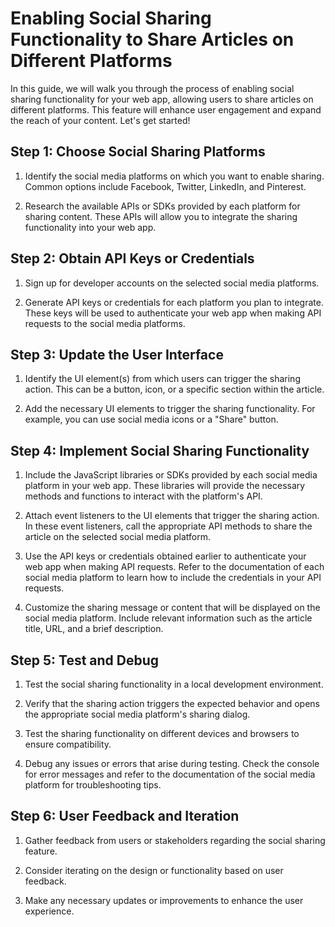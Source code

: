 # Enabling Social Sharing Functionality to Share Articles on Different Platforms

In this guide, we will walk you through the process of enabling social sharing functionality for your web app, allowing users to share articles on different platforms. This feature will enhance user engagement and expand the reach of your content. Let's get started!

## Step 1: Choose Social Sharing Platforms

1. Identify the social media platforms on which you want to enable sharing. Common options include Facebook, Twitter, LinkedIn, and Pinterest.

2. Research the available APIs or SDKs provided by each platform for sharing content. These APIs will allow you to integrate the sharing functionality into your web app.

## Step 2: Obtain API Keys or Credentials

1. Sign up for developer accounts on the selected social media platforms.

2. Generate API keys or credentials for each platform you plan to integrate. These keys will be used to authenticate your web app when making API requests to the social media platforms.

## Step 3: Update the User Interface

1. Identify the UI element(s) from which users can trigger the sharing action. This can be a button, icon, or a specific section within the article.

2. Add the necessary UI elements to trigger the sharing functionality. For example, you can use social media icons or a "Share" button.

## Step 4: Implement Social Sharing Functionality

1. Include the JavaScript libraries or SDKs provided by each social media platform in your web app. These libraries will provide the necessary methods and functions to interact with the platform's API.

2. Attach event listeners to the UI elements that trigger the sharing action. In these event listeners, call the appropriate API methods to share the article on the selected social media platform.

3. Use the API keys or credentials obtained earlier to authenticate your web app when making API requests. Refer to the documentation of each social media platform to learn how to include the credentials in your API requests.

4. Customize the sharing message or content that will be displayed on the social media platform. Include relevant information such as the article title, URL, and a brief description.

## Step 5: Test and Debug

1. Test the social sharing functionality in a local development environment.

2. Verify that the sharing action triggers the expected behavior and opens the appropriate social media platform's sharing dialog.

3. Test the sharing functionality on different devices and browsers to ensure compatibility.

4. Debug any issues or errors that arise during testing. Check the console for error messages and refer to the documentation of the social media platform for troubleshooting tips.

## Step 6: User Feedback and Iteration

1. Gather feedback from users or stakeholders regarding the social sharing feature.

2. Consider iterating on the design or functionality based on user feedback.

3. Make any necessary updates or improvements to enhance the user experience.

